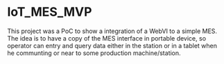 # IoT_MES_MVP

This project was a PoC to show a integration of a WebVI to a simple MES. The idea is to have a copy of the MES interface in portable device, so operator can entry and query data either in the station or in a tablet when he communting or near to some production machine/station.
